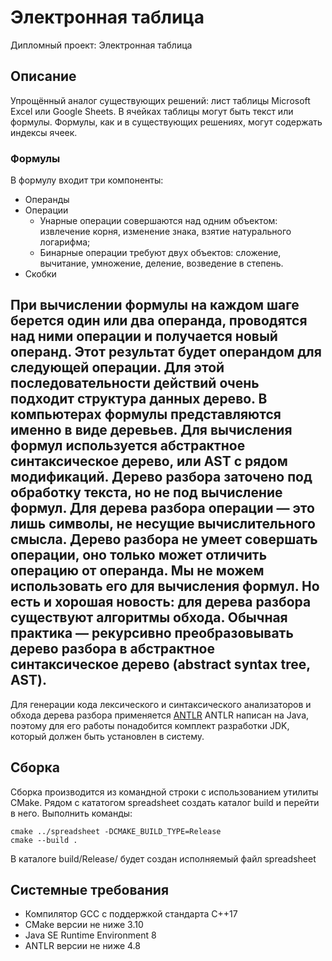 # Электронная таблица
Дипломный проект: Электронная таблица
## Описание
Упрощённый аналог существующих решений: лист таблицы Microsoft Excel или Google Sheets. В ячейках таблицы могут быть текст или формулы. Формулы, как и в существующих решениях, могут содержать индексы ячеек.

### Формулы
В формулу входит три компоненты:
 - Операнды
 - Операции
	- Унарные операции совершаются над одним объектом: извлечение корня, изменение знака, взятие натурального логарифма;
	- Бинарные операции требуют двух объектов: сложение, вычитание, умножение, деление, возведение в степень.
 - Скобки

При вычислении формулы на каждом шаге берется один или два операнда, проводятся над ними операции и получается новый операнд. Этот результат будет операндом для следующей операции. Для этой последовательности действий очень подходит структура данных дерево. В компьютерах формулы представляются именно в виде деревьев.
Для вычисления формул используется **абстрактное синтаксическое дерево, или AST** с рядом модификаций. Дерево разбора заточено под обработку текста, но не под вычисление формул. Для дерева разбора операции — это лишь символы, не несущие вычислительного смысла. Дерево разбора не умеет совершать операции, оно только может отличить операцию от операнда. Мы не можем использовать его для вычисления формул.
Но есть и хорошая новость: для дерева разбора существуют алгоритмы обхода. Обычная практика — рекурсивно преобразовывать дерево разбора в **абстрактное синтаксическое дерево** (abstract syntax tree, AST).
---
Для генерации кода лексического и синтаксического анализаторов и обхода дерева разбора применяется [ANTLR](https://www.antlr.org/)
ANTLR написан на Java, поэтому для его работы понадобится комплект разработки JDK, который должен быть установлен в систему.

## Сборка
Сборка производится из командной строки с использованием утилиты CMake. Рядом с кататогом spreadsheet создать каталог build и перейти в него. Выполнить команды:
```
cmake ../spreadsheet -DCMAKE_BUILD_TYPE=Release
cmake --build .
```
В каталоге build/Release/ будет создан исполняемый файл spreadsheet
## Cистемные требования
 - Компилятор GCC с поддержкой стандарта C++17
 - CMake версии не ниже 3.10
 - Java SE Runtime Environment 8
 - ANTLR версии не ниже 4.8